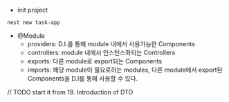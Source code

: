 - init project

```bash
nest new task-app
```

- @Module
  - providers: D.I.를 통해 module 내에서 사용가능한 Components
  - controllers: module 내에서 인스턴스화되는 Controllers
  - exports: 다른 module로 export되는 Components
  - imports: 해당 module이 필요로하는 modules, 다른 module에서 export된 Components을 D.I를 통해 사용할 수 있다. 

// TODO start it from 19. Introduction of DTO
